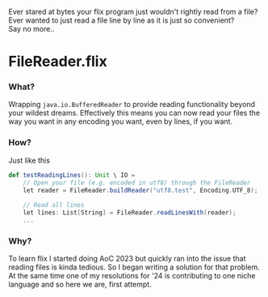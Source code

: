 Ever stared at bytes your flix program just wouldn't rightly read from a file?  
Ever wanted to just read a file line by line as it is just so convenient?  
Say no more..

# FileReader.flix
### What?
Wrapping `java.io.BufferedReader` to provide reading functionality beyond your wildest dreams. Effectively this means you can now read your files the way you want in any encoding you want, even by lines, if you want.

### How?
Just like this
```scala
def testReadingLines(): Unit \ IO = 
    // Open your file (e.g. encoded in utf8) through the FileReader
    let reader = FileReader.buildReader("utf8.test", Encoding.UTF_8);
    
    // Read all lines
    let lines: List[String] = FileReader.readLinesWith(reader);
    ...
```

### Why?
To learn flix I started doing AoC 2023 but quickly ran into the issue that reading files is kinda tedious. So I began writing a solution for that problem.  
At the same time one of my resolutions for '24 is contributing to one niche language and so here we are, first attempt.